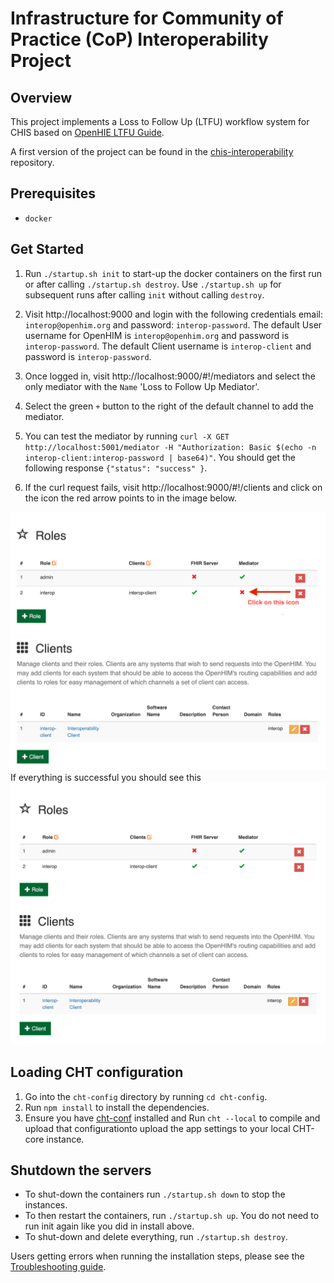 # Infrastructure for Community of Practice (CoP) Interoperability Project

## Overview
This project implements a Loss to Follow Up (LTFU) workflow system for CHIS based on [OpenHIE LTFU Guide](https://wiki.ohie.org/display/SUB/Use+Case+Summary:+Request+Community+Based+Follow-Up).

A first version of the project can be found in the [chis-interoperability](https://github.com/medic/chis-interoperability) repository.

## Prerequisites
- `docker`

## Get Started

1. Run `./startup.sh init` to start-up the docker containers on the first run or after calling `./startup.sh destroy`. Use `./startup.sh up` for subsequent runs after calling `init` without calling `destroy`.

1. Visit http://localhost:9000 and login with the following credentials email: `interop@openhim.org` and password: `interop-password`. The default User username for OpenHIM is `interop@openhim.org` and password is `interop-password`. The default Client username is `interop-client` and password is `interop-password`.

1. Once logged in, visit http://localhost:9000/#!/mediators and select the only mediator with the `Name` 'Loss to Follow Up Mediator'.

1. Select the green `+` button to the right of the default channel to add the mediator.

1. You can test the mediator by running `curl -X GET http://localhost:5001/mediator -H "Authorization: Basic $(echo -n interop-client:interop-password | base64)"`. You should get the following response `{"status": "success" }`.

1. If the curl request fails, visit http://localhost:9000/#!/clients and click on the icon the red arrow points to in the image below.

![](./docs/images/bad-client-screen.png) If everything is successful you should see this ![](./docs/images/good-client-screen.png)

## Loading CHT configuration
1. Go into the `cht-config` directory by running `cd cht-config`.
1. Run `npm install` to install the dependencies.
1. Ensure you have [cht-conf](https://www.npmjs.com/package/cht-conf) installed and Run `cht --local` to compile and upload that configurationto upload the app settings to your local CHT-core instance.

## Shutdown the servers

- To shut-down the containers run `./startup.sh down` to stop the instances.
- To then restart the containers, run `./startup.sh up`. You do not need to run init again like you did in install above.
- To shut-down and delete everything, run `./startup.sh destroy`.

Users getting errors when running the installation steps, please see the [Troubleshooting guide](/troubleshooting.md).
